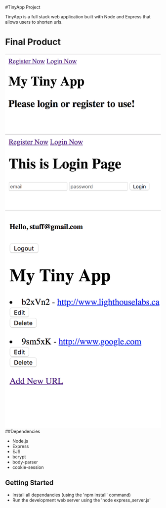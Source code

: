 #TinyApp Project

TinyApp is a full stack web application built with Node and Express that allows users to shorten urls.

# Final Product
!["Screenshot of urls page before login"](https://github.com/Archaicghost/tinyAppProject/blob/master/docs/urls_landing.png?raw=true)
!["Screenshot of login page"](https://github.com/Archaicghost/tinyAppProject/blob/master/docs/login_page.png?raw=true)
!["Screenshot of login page"](https://github.com/Archaicghost/tinyAppProject/blob/master/docs/urls_page.png?raw=true)
##Dependencies

- Node.js
- Express
- EJS
- bcrypt
- body-parser
- cookie-session

## Getting Started

- Install all dependancies (using the 'npm install' command)
- Run the development web server using the 'node express_server.js'